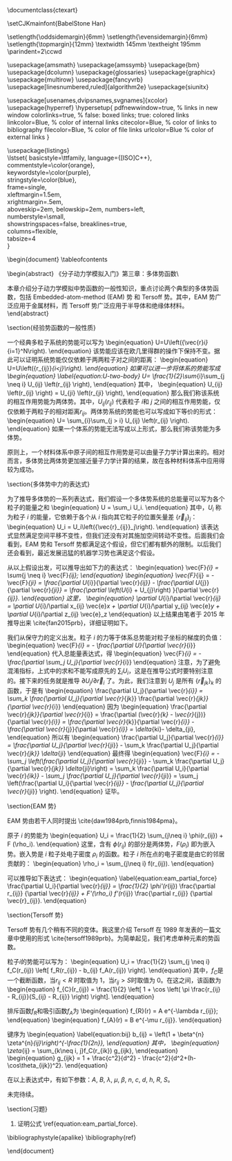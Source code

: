 \documentclass{ctexart}

\setCJKmainfont{BabelStone Han}

\setlength{\oddsidemargin}{6mm}
\setlength{\evensidemargin}{6mm}
\setlength{\topmargin}{12mm}
\textwidth 145mm
\textheight 195mm
\parindent=2\ccwd

\usepackage{amsmath}
\usepackage{amssymb}
\usepackage{bm}
\usepackage{dcolumn}
\usepackage{glossaries}
\usepackage{graphicx}
\usepackage{multirow}
\usepackage{fancyvrb}
\usepackage[linesnumbered,ruled]{algorithm2e}
\usepackage{siunitx}

\usepackage[usenames,dvipsnames,svgnames]{xcolor}
\usepackage{hyperref}
\hypersetup{
    pdfnewwindow=true,      % links in new window
    colorlinks=true,        % false: boxed links; true: colored links
    linkcolor=Blue,         % color of internal links
    citecolor=Blue,         % color of links to bibliography
    filecolor=Blue,         % color of file links
    urlcolor=Blue           % color of external links
}

\usepackage{listings}	
\lstset{
    basicstyle=\ttfamily,
	language={[ISO]C++},			
	commentstyle=\color{orange},    
	keywordstyle=\color{purple},		
	stringstyle=\color{blue},		
	frame=single,			
	xleftmargin=1.5em,	
	xrightmargin=.5em,		
    aboveskip=2em,
    belowskip=2em,
	numbers=left,		
	numberstyle=\small,		
	showstringspaces=false, 
	breaklines=true,	
	columns=flexible,	
	tabsize=4				
}

\begin{document}
\tableofcontents

\begin{abstract}
《分子动力学模拟入门》第三章：多体势函数\\

本章介绍分子动力学模拟中势函数的一般性知识，重点讨论两个典型的多体势函数，包括 Embedded-atom-method (EAM) 势 和 Tersoff 势。其中，EAM 势广泛应用于金属材料，而 Tersoff 势广泛应用于半导体和绝缘体材料。
\end{abstract}


\section{经验势函数的一般性质}

一个经典多粒子系统的势能可以写为
\begin{equation}
U=U\left(\{\vec{r}_i\}_{i=1}^N\right).
\end{equation}
该势能应该在欧几里得群的操作下保持不变。据此可以证明系统势能仅仅依赖于两两粒子对之间的距离：
\begin{equation}
U=U\left(\{r_{ij}\}_{i<j}\right).
\end{equation}
如果可以进一步将体系的势能写成
\begin{equation}
\label{equation:U-two-body}
U= \frac{1}{2}\sum_{i}\sum_{j \neq i} U_{ij} \left(r_{ij} \right),
\end{equation}
其中，
\begin{equation}
U_{ij} \left(r_{ij} \right) = U_{ji} \left(r_{ji} \right),
\end{equation}
那么我们称该系统的相互作用势能为两体势。其中，$U_{ij} \left(r_{ij} \right)$ 代表粒子 $i$和 $j$ 之间的相互作用势能，仅仅依赖于两粒子的相对距离$r_{ij}$。两体势系统的势能也可以写成如下等价的形式：
\begin{equation}
U= \sum_{i}\sum_{j > i} U_{ij} \left(r_{ij} \right).
\end{equation}
如果一个体系的势能无法写成以上形式，那么我们称该势能为多体势。

原则上，一个材料体系中原子间的相互作用势是可以由量子力学计算出来的。相对而言，多体势比两体势更加接近量子力学计算的结果，故在各种材料体系中应用得较为成功。

\section{多体势中力的表达式}

为了推导多体势的一系列表达式，我们假设一个多体势系统的总能量可以写为各个粒子的能量之和
\begin{equation}
U = \sum_i U_i.
\end{equation}
其中，$U_i$ 称为粒子 $i$ 的能量，它依赖于各个从 $i$ 指向其它粒子的位置矢量差 $\{\vec{r}_{ij}\}_j$：
\begin{equation}
U_i = U_i\left(\{\vec{r}_{ij}\}_j\right).
\end{equation}
该表达式显然满足空间平移不变性，但我们还没有对其施加空间转动不变性。后面我们会看到，EAM 势和 Tersoff 势都满足这个假设，但它们都有额外的限制。以后我们还会看到，最近发展迅猛的机器学习势也满足这个假设。

从以上假设出发，可以推导出如下力的表达式：
\begin{equation}
\vec{F}_{i} = \sum_{j \neq i} \vec{F}_{ij};
\end{equation}
\begin{equation}
\vec{F}_{ij} = - \vec{F}_{ji} =
\frac{\partial U_{i}}{\partial \vec{r}_{ij}} -
\frac{\partial U_{j}}{\partial \vec{r}_{ji}} =
\frac{\partial \left(U_{i} + U_{j}\right) }{\partial \vec{r}_{ij}}.
\end{equation}
这里，
\begin{equation}
\partial U_{i}/\partial \vec{r}_{ij} =
\partial U_{i}/\partial x_{ij} \vec{e}_x +
\partial U_{i}/\partial y_{ij} \vec{e}_y +
\partial U_{i}/\partial z_{ij} \vec{e}_z
\end{equation}
以上结果由笔者于 2015 年推导出来 \cite{fan2015prb}，详细证明如下。

我们从保守力的定义出发。粒子 $i$ 的力等于体系总势能对粒子坐标的梯度的负值：
\begin{equation}
\vec{F}_{i} = - \frac{\partial U}{\partial \vec{r}_{i}}
\end{equation}
代入总能量表达式，得
\begin{equation}
\vec{F}_{i} = - \frac{\partial \sum_j U_j}{\partial \vec{r}_{i}}
\end{equation}
注意，为了避免混淆指标，上式中的求和不能写成原先的 $\sum_i U_i$，这是在推导公式时要特别注意的。接下来的任务就是推导 $\partial U_j/\partial \vec{r}_i$ 了。为此，我们注意到 $U_{j}$ 是所有 $\{\vec{r}_{jk}\}_k$ 的函数，于是有
\begin{equation}
    \frac{\partial U_j}{\partial \vec{r}_{i}} = \sum_k \frac{\partial U_j}{\partial \vec{r}_{jk}} \frac{\partial \vec{r}_{jk}}{\partial \vec{r}_{i}}
\end{equation}
因为
\begin{equation}
\frac{\partial \vec{r}_{jk}}{\partial \vec{r}_{i}} = \frac{\partial (\vec{r}_{k} - \vec{r}_{j})}{\partial \vec{r}_{i}} = \frac{\partial \vec{r}_{k}}{\partial \vec{r}_{i}} - \frac{\partial \vec{r}_{j}}{\partial \vec{r}_{i}} = \delta_{ki}-
\delta_{ji},
\end{equation}
所以有
\begin{equation}
    \frac{\partial U_j}{\partial \vec{r}_{i}} =  \frac{\partial U_j}{\partial \vec{r}_{ji}} - \sum_k \frac{\partial U_j}{\partial \vec{r}_{jk}} \delta_{ji}
\end{equation}
最终得
\begin{equation}
\vec{F}_{i} = - \sum_j \left(\frac{\partial U_j}{\partial \vec{r}_{ji}} - \sum_k \frac{\partial U_j}{\partial \vec{r}_{jk}} \delta_{ji}\right) = \sum_k \frac{\partial U_i}{\partial \vec{r}_{ik}} - \sum_j \frac{\partial U_j}{\partial \vec{r}_{ji}}
= \sum_j \left(\frac{\partial U_i}{\partial \vec{r}_{ij}} - \frac{\partial U_j}{\partial \vec{r}_{ji}} \right).
\end{equation}
证毕。

\section{EAM 势}

EAM 势由若干人同时提出 \cite{daw1984prb,finnis1984pma}。

原子 $i$ 的势能为
\begin{equation}
U_i = \frac{1}{2} \sum_{j\neq i} \phi(r_{ij}) + F (\rho_i).
\end{equation}
这里，含有 $\phi(r_{ij})$ 的部分是两体势，$F(\rho_i)$ 即为嵌入势。嵌入势是 $i$ 粒子处电子密度 $\rho_i$ 的函数。粒子 $i$ 所在点的电子密度是由它的邻居贡献的：
\begin{equation}
\rho_i = \sum_{j\neq i} f(r_{ij}).
\end{equation}


可以推导如下表达式：
\begin{equation}
\label{equation:eam_partial_force}
\frac{\partial U_i}{\partial \vec{r}_{ij}}
= \frac{1}{2}  \phi'(r_{ij})  \frac{\partial r_{ij}} {\partial \vec{r}_{ij}} +
F'(\rho_i)  f'(r_{ij}) \frac{\partial r_{ij}} {\partial \vec{r}_{ij}}.
\end{equation}

\section{Tersoff 势}

Tersoff 势有几个稍有不同的变体。我这里介绍 Tersoff 在 1989 年发表的一篇文章中使用的形式 \cite{tersoff1989prb}。为简单起见，我们考虑单种元素的势函数。

粒子$i$的势能可以写为：
\begin{equation}
U_i =  \frac{1}{2} \sum_{j \neq i} f_C(r_{ij}) \left[ f_R(r_{ij}) - b_{ij} f_A(r_{ij}) \right].
\end{equation}
其中，$f_{C}$是一个截断函数，当$r_{ij}<R$ 时取值为 1，当$r_{ij}>S$时取值为 0。在这之间，该函数为
\begin{equation}
f_{C}(r_{ij}) = \frac{1}{2}
\left[
1 + \cos \left( \pi \frac{r_{ij} - R_{ij}}{S_{ij} - R_{ij}} \right)
\right].
\end{equation}

排斥函数$f_{R}$和吸引函数$f_{A}$为
\begin{equation}
f_{R}(r) = A e^{-\lambda r_{ij}};
\end{equation}
\begin{equation}
f_{A}(r) = B e^{-\mu r_{ij}}.
\end{equation}

键序为
\begin{equation}
\label{equation:bij}
b_{ij} = \left(1 + \beta^{n} \zeta^{n}_{ij}\right)^{-\frac{1}{2n}},
\end{equation}
其中，
\begin{equation}
\zeta_{ij} = \sum_{k\neq i, j}f_C(r_{ik}) g_{ijk},
\end{equation}
\begin{equation}
g_{ijk} = 1 + \frac{c^2}{d^2} - \frac{c^2}{d^2+(h-\cos\theta_{ijk})^2}.
\end{equation}

在以上表达式中，有如下参数：$A$, $B$, $\lambda$, $\mu$, $\beta$, $n$, $c$, $d$, $h$, $R$, $S$。

未完待续。

\section{习题}

1. 证明公式 \ref{equation:eam_partial_force}.

\bibliographystyle{apalike}
\bibliography{ref}

\end{document}